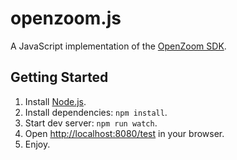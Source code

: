 # openzoom.js

A JavaScript implementation of the [OpenZoom SDK][].

## Getting Started

1. Install [Node.js][].
2. Install dependencies: `npm install`.
3. Start dev server: `npm run watch`.
4. Open <http://localhost:8080/test> in your browser.
5. Enjoy.


[Node.js]: http://nodejs.org/
[OpenZoom SDK]: https://github.com/openzoom/sdk/
